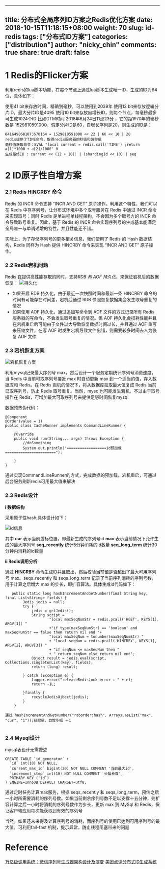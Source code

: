 
---
title: 分布式全局序列ID方案之Redis优化方案
date: 2018-10-15T11:18:15+08:00
weight: 70
slug: id-redis
tags: ["分布式ID方案"]
categories: ["distribution"]
author: "nicky_chin"
comments: true
share: true
draft: false
---


# 1 Redis的Flicker方案

利用redis的lua脚本功能，在每个节点上通过lua脚本生成唯一ID，生成的ID为64位，具体如下：

使用41 bit来存放时间，精确到毫秒，可以使用到2039年
使用12 bit来存放逻辑分片ID，最大分片ID是4095
使用10 bit来存放自增长ID，则每个节点，每毫秒最多可生成1024个ID
比如GTM时间 2018年6月24日11点23分 ，它的距1970年的毫秒数是 1529810591000，假定分片ID是60，自增长序列是20，则生成的ID是：
```
6416490681073670164 = 1529810591000 << 22 | 60 << 10 | 20
redis提供了TIME命令，取得redis服务器的秒值和微秒值
毫秒值获取命令：EVAL "local current = redis.call('TIME') ;return a[1]*1000 + a[2]/1000" 0
生成最终ID : current << (12 + 10)) | (shardingId << 10) | seq
```

# 2 ID原子性自增方案

### 2.1 Redis HINCRBY 命令
Redis 的 INCR 命令支持  “INCR AND GET” 原子操作。利用这个特性，我们可以在 Redis 中存序列号，让分布式环境中多个取号服务在 Redis 中通过 INCR 命令来实现取号；同时 Redis 是单进程单线程架构，不会因为多个取号方的 INCR 命令导致取号重复。因此，基于 Redis 的 INCR 命令实现序列号的生成基本能满足全局唯一与单调递增的特性，并且性能还不错。

实际上，为了存储序列号的更多相关信息，我们使用了 Redis 的 Hash 数据结构，Redis 同样为 Hash 提供 HINCRBY 命令来实现 “INCR AND GET” 原子操作。

### 2.2 Redis宕机问题
Redis 在提供高性能存取的同时，支持*RDB 和 AOF 持久化*，来保证宕机后的数据恢复：
![持久化](https://upload-images.jianshu.io/upload_images/10175660-e9a681803ad5aa5a.PNG?imageMogr2/auto-orient/strip%7CimageView2/2/w/1240)

* 如果开启 RDB 持久化，由于最近一次快照时间和最新一条 HINCRBY 命令的时间有可能存在时间差，宕机后通过 RDB 快照恢复数据集会发生取号重复的情况
* 如果使用 AOF 持久化，通过追加写命令到 AOF 文件的方式记录所有 Redis 服务器的写命令，不会发生取号重复的情况。但 AOF 持久化会损耗性能并且在宕机重启后可能由于文件过大导致恢复数据时间过长，并且通过 AOF 重写来压缩文件，在写 AOF 时发生宕机导致文件出错，则需要较多时间去人为恢复 AOF 文件

### 2.3 宕机恢复方案
![宕机恢复方案](https://upload-images.jianshu.io/upload_images/10175660-5a5971f4bb66537b.PNG?imageMogr2/auto-orient/strip%7CimageView2/2/w/1240)

利用mysql记录最大序列号 max，然后设计一个服务定期统计序列号消费速度，当 Redis 中当前可取序列号接近 max 时自动更新 max 到一个适当的值，存入数据库和 Redis。在 Redis 宕机的情况下，将从数据库拉取最大值复成 Redis 当前已取序列号，防止 Redis 取号重复。当然，mysql也可能发生宕机，不过由于取号操作在 Redis，可增加最大可取序列号来提供足够时间恢复mysql

数据预热伪代码：
```
@Component
@Order(value = 1)
public class CacheRunner implements CommandLineRunner {

    @Override
    public void run(String... args) throws Exception {
        //doSomething
        System.out.println("==================id预加载=======================");

    }
}
```
通过实现CommandLineRunner的方式，完成数据的预加载，宕机重启，可通过后台服务刷新redis可用最大值来解决

### 2.3 Redis设计
**i 数据结构**

采用原子性hash,具体设计如下：

![id信息](https://upload-images.jianshu.io/upload_images/10175660-edc6f35d25872751.PNG?imageMogr2/auto-orient/strip%7CimageView2/2/w/1240)

其中
**cur** 表示当前游标位置，即最新生成的序列号id
**max** 表示当前情况下允许生成的最大序列号
**seq_recently** 统计5分钟消耗的id数量
**seq_long_term** 统计30分钟内消耗的id数量

**ii Redis调用分析**

通过 **HINCRBY** 命令生成ID并且取出，然后校验当前值是否超出了最大可用序列号 max。seqs_recently 和 seqs_long_term 记录了当前序列消耗的序列号数，用于计算之后增大 max 的步长，即扩容算法。具体生成id代码如下：
```
   public static long hashIncrementAndGetNumber(final String key, final List<String> fields) {
        Jedis jedis = null;
        try {
            jedis = getJedis();
            String script =
                    "local maxSeqNumStr = redis.pcall('HGET', KEYS[1], ARGV[1]) "
                    +"if type(maxSeqNumStr) == 'boolean' and maxSeqNumStr == false then return nil end "+
                    "local maxSeqNum = tonumber(maxSeqNumStr) "
                    + "local seqNum = redis.pcall('HINCRBY', KEYS[1], ARGV[2], ARGV[3]) "
                    + "if seqNum <= maxSeqNum then "
                    + " return seqNum else return nil end";
            Object result = jedis.eval(script, Collections.singletonList(key), fields);
            return (long) result;

        } catch (Exception e) {
            logger.error("releaseRedisLock error : " + e);
            return -1L;

        }finally {
            recycleJedisOjbect(jedis);
        }
    }

通过 hashIncrementAndGetNumber("roborder:hash", Arrays.asList("max", "cur", "1"));获取值，自增步幅 ＋1
             
```
### 2.4 Mysql设计
mysql表设计无需赘述
```
CREATE TABLE `id_generator` (
  `id` int(10) NOT NULL,
  `current_max_id` bigint(20) NOT NULL COMMENT '当前最大id',
  `increment_step` int(10) NOT NULL COMMENT '步幅长度',
  PRIMARY KEY (`id`)
) ENGINE=InnoDB DEFAULT CHARSET=utf8;
```
通过定时任务计算max服务，根据 seqs_recently 和 seqs_long_term，预估之后一小时所需要消耗的序列号数。如果当前剩余序列号数不足以支撑十五分钟，则扩容计算之后一小时将消耗的序列号数作为步长，更新 max 到 MySql 和 Redis，保证客户端应用每次能获取到有效的序列号

当然，如果还未来得及计算序列号的消耗，而序列号的使用已达到可用序列号的最大值，可利用fail-fast 机制，提示异常，防止线程阻塞带来的问题

# Reference
[万亿级调用系统：微信序列号生成器架构设计及演变](https://www.jianshu.com/p/b06e75af0268)
[美团点评分布式ID生成系统](https://tech.meituan.com/MT_Leaf.html)
